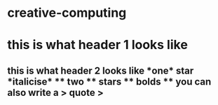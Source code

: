 # creative-computing
<h1> this is what header 1 looks like
<h2> this is what header 2 looks like
*one* star *italicise*
** two ** stars ** bolds **
you can also write a > quote > 
